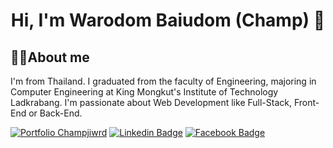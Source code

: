 <h1 align=center> Hi, I'm Warodom Baiudom (Champ) 👋 </h1>

<h2>👨‍💻About me </h2>
<p>I'm from Thailand. I graduated from the faculty of Engineering, majoring in Computer Engineering at King Mongkut's Institute of Technology Ladkrabang. I'm passionate about Web Development like Full-Stack, Front-End or Back-End. </p>

[![Portfolio Champjiwrd](https://img.shields.io/badge/-Porfolio-white?style=for-the-badge&logo=Google-chrome&logoColor=black&link=https://champjiwrd.github.io/)](https://champjiwrd.github.io/)
[![Linkedin Badge](https://img.shields.io/badge/-LinkedIn-blue?style=for-the-badge&logo=Linkedin&logoColor=white&link=https://www.linkedin.com/in/warodom-baiudom-484180205/)](https://www.linkedin.com/in/warodom-baiudom-484180205)
[![Facebook Badge](https://img.shields.io/badge/Facebook-1877F2?style=for-the-badge&logo=facebook&logoColor=white&link=https://www.facebook.com/champjiwrd/)](https://www.facebook.com/champjiwrd/)


<!--
**Champjiwrd/Champjiwrd** is a ✨ _special_ ✨ repository because its `README.md` (this file) appears on your GitHub profile.

Here are some ideas to get you started:

- 🔭 I’m currently working on ...
- 🌱 I’m currently learning ...
- 👯 I’m looking to collaborate on ...
- 🤔 I’m looking for help with ...
- 💬 Ask me about ...
- 📫 How to reach me: ...
- 😄 Pronouns: ...
- ⚡ Fun fact: ...
-->
